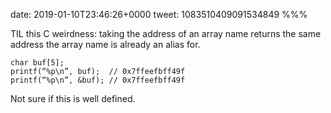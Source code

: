 date: 2019-01-10T23:46:26+0000
tweet: 1083510409091534849
%%%

TIL this C weirdness: taking the address of an array name returns the same address the array name is already an alias for.

    char buf[5];
    printf(“%p\n”, buf);  // 0x7ffeefbff49f
    printf(“%p\n”, &buf); // 0x7ffeefbff49f

Not sure if this is well defined.
